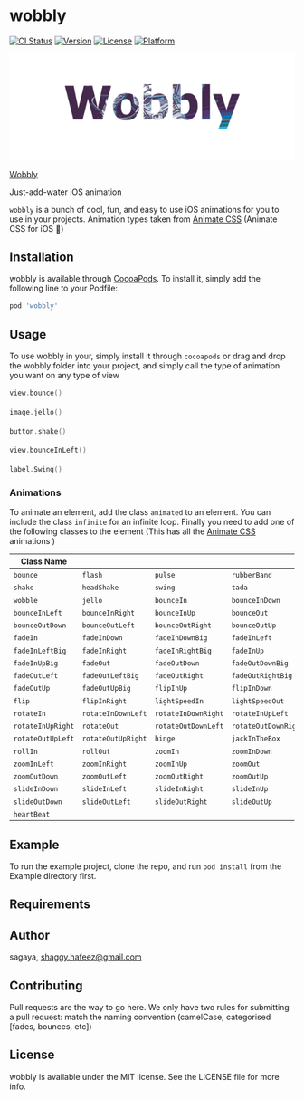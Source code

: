 # wobbly

[![CI Status](https://img.shields.io/travis/sagaya/wobbly.svg?style=flat)](https://travis-ci.org/sagaya/wobbly)
[![Version](https://img.shields.io/cocoapods/v/wobbly.svg?style=flat)](https://cocoapods.org/pods/wobbly)
[![License](https://img.shields.io/cocoapods/l/wobbly.svg?style=flat)](https://cocoapods.org/pods/wobbly)
[![Platform](https://img.shields.io/cocoapods/p/wobbly.svg?style=flat)](https://cocoapods.org/pods/wobbly)

![Screenshot](wobble.png)


[Wobbly](https://sagaya.github.io/Wobbly) 

Just-add-water iOS animation

`wobbly`  is a bunch of cool, fun, and easy to use iOS animations for you to use in your projects. Animation types taken from [Animate CSS](https://daneden.github.io/animate.css/)  (Animate CSS for iOS 👻)


## Installation

wobbly is available through [CocoaPods](https://cocoapods.org). To install
it, simply add the following line to your Podfile:

```ruby
pod 'wobbly'
```

## Usage
To use wobbly in your, simply install it through `cocoapods` or drag and drop the wobbly folder into your project,  and simply call the type of animation you want on any type of view 
```swift
view.bounce()

image.jello()

button.shake()

view.bounceInLeft()

label.Swing()
```

### Animations

To animate an element, add the class `animated` to an element. You can include the class `infinite` for an infinite loop. Finally you need to add one of the following classes to the element (This has all the  [Animate CSS](https://daneden.github.io/animate.css/) animations )

| Class Name        |                    |                     |                      |
| ----------------- | ------------------ | ------------------- | -------------------- |
| `bounce`          | `flash`            | `pulse`             | `rubberBand`         |
| `shake`           | `headShake`        | `swing`             | `tada`               |
| `wobble`          | `jello`            | `bounceIn`          | `bounceInDown`       |
| `bounceInLeft`    | `bounceInRight`    | `bounceInUp`        | `bounceOut`          |
| `bounceOutDown`   | `bounceOutLeft`    | `bounceOutRight`    | `bounceOutUp`        |
| `fadeIn`          | `fadeInDown`       | `fadeInDownBig`     | `fadeInLeft`         |
| `fadeInLeftBig`   | `fadeInRight`      | `fadeInRightBig`    | `fadeInUp`           |
| `fadeInUpBig`     | `fadeOut`          | `fadeOutDown`       | `fadeOutDownBig`     |
| `fadeOutLeft`     | `fadeOutLeftBig`   | `fadeOutRight`      | `fadeOutRightBig`    |
| `fadeOutUp`       | `fadeOutUpBig`     | `flipInUp`           | `flipInDown`            |
| `flip`        | `flipInRight`         | `lightSpeedIn`      | `lightSpeedOut`      |
| `rotateIn`        | `rotateInDownLeft` | `rotateInDownRight` | `rotateInUpLeft`     |
| `rotateInUpRight` | `rotateOut`        | `rotateOutDownLeft` | `rotateOutDownRight` |
| `rotateOutUpLeft` | `rotateOutUpRight` | `hinge`             | `jackInTheBox`       |
| `rollIn`          | `rollOut`          | `zoomIn`            | `zoomInDown`         |
| `zoomInLeft`      | `zoomInRight`      | `zoomInUp`          | `zoomOut`            |
| `zoomOutDown`     | `zoomOutLeft`      | `zoomOutRight`      | `zoomOutUp`          |
| `slideInDown`     | `slideInLeft`      | `slideInRight`      | `slideInUp`          |
| `slideOutDown`    | `slideOutLeft`     | `slideOutRight`     | `slideOutUp`         |
| `heartBeat`       |

## Example

To run the example project, clone the repo, and run `pod install` from the Example directory first.


## Requirements

## Author

sagaya, shaggy.hafeez@gmail.com

## Contributing 

Pull requests are the way to go here. We only have two rules for submitting a pull request: match the naming convention (camelCase, categorised [fades, bounces, etc]) 

## License

wobbly is available under the MIT license. See the LICENSE file for more info.
